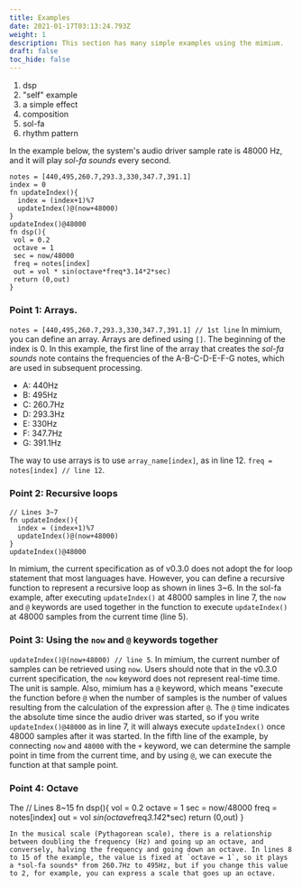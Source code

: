 ```yaml
---
title: Examples
date: 2021-01-17T03:13:24.793Z
weight: 1
description: This section has many simple examples using the mimium.
draft: false
toc_hide: false
---
```

1. dsp
2. "self" example
3. a simple effect
4. composition
5. sol-fa
6. rhythm pattern

In the example below, the system's audio driver sample rate is 48000 Hz, and it will play *sol-fa sounds* every second.

```abc.mmm
notes = [440,495,260.7,293.3,330,347.7,391.1]
index = 0
fn updateIndex(){
  index = (index+1)%7
  updateIndex()@(now+48000)
}
updateIndex()@48000
fn dsp(){
 vol = 0.2
 octave = 1
 sec = now/48000
 freq = notes[index]
 out = vol * sin(octave*freq*3.14*2*sec)
 return (0,out)
}
```

### Point 1: Arrays.

`notes = [440,495,260.7,293.3,330,347.7,391.1] // 1st line`
In mimium, you can define an array. Arrays are defined using `[]`. The beginning of the index is 0.
In this example, the first line of the array that creates the *sol-fa sounds* note contains the frequencies of the A-B-C-D-E-F-G notes, which are used in subsequent processing.

- A: 440Hz
- B: 495Hz
- C: 260.7Hz
- D: 293.3Hz
- E: 330Hz
- F: 347.7Hz
- G: 391.1Hz

The way to use arrays is to use `array_name[index]`, as in line 12.
`freq = notes[index] // line 12`.

### Point 2: Recursive loops

```
// Lines 3~7
fn updateIndex(){
  index = (index+1)%7
  updateIndex()@(now+48000)
}
updateIndex()@48000
```

In mimium, the current specification as of v0.3.0 does not adopt the for loop statement that most languages have. However, you can define a recursive function to represent a recursive loop as shown in lines 3~6.
In the sol-fa example, after executing `updateIndex()` at 48000 samples in line 7, the `now` and `@` keywords are used together in the function to execute `updateIndex()` at 48000 samples from the current time (line 5).

### Point 3: Using the `now` and `@` keywords together

`updateIndex()@(now+48000) // line 5`.
In mimium, the current number of samples can be retrieved using `now`. Users should note that in the v0.3.0 current specification, the `now` keyword does not represent real-time time. The unit is sample.
Also, mimium has a `@` keyword, which means "execute the function before `@` when the number of samples is the number of values resulting from the calculation of the expression after `@`.
The `@` time indicates the absolute time since the audio driver was started, so if you write `updateIndex()@48000` as in line 7, it will always execute `updateIndex()` once 48000 samples after it was started.
In the fifth line of the example, by connecting `now` and `48000` with the `+` keyword, we can determine the sample point in time from the current time, and by using `@`, we can execute the function at that sample point.

### Point 4: Octave

The 
// Lines 8~15
fn dsp(){
 vol = 0.2
 octave = 1
 sec = now/48000
 freq = notes\[index]
 out = vol  *sin(octave*freq*3.14*2*sec)
 return (0,out)
}

```
In the musical scale (Pythagorean scale), there is a relationship between doubling the frequency (Hz) and going up an octave, and conversely, halving the frequency and going down an octave. In lines 8 to 15 of the example, the value is fixed at `octave = 1`, so it plays a *sol-fa sounds* from 260.7Hz to 495Hz, but if you change this value to 2, for example, you can express a scale that goes up an octave.
```
